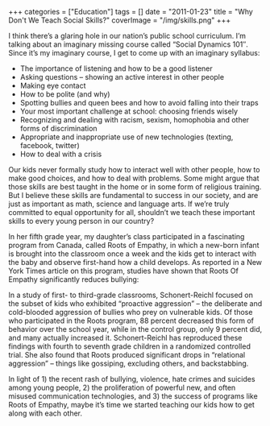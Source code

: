 +++
categories = ["Education"]
tags = []
date = "2011-01-23"
title = "Why Don't We Teach Social Skills?"
coverImage = "/img/skills.png"
+++

I think there’s a glaring hole in our nation’s public school curriculum. I’m talking about an imaginary missing course called “Social Dynamics 101″. Since it’s my imaginary course, I get to come up with an imaginary syllabus:
<!--more-->

* The importance of listening and how to be a good listener
* Asking questions – showing an active interest in other people
* Making eye contact
* How to be polite (and why)
* Spotting bullies and queen bees and how to avoid falling into their traps
* Your most important challenge at school: choosing friends wisely
* Recognizing and dealing with racism, sexism, homophobia and other forms of discrimination
* Appropriate and inappropriate use of new technologies (texting, facebook, twitter)
* How to deal with a crisis

Our kids never formally study how to interact well with other people, how to make good choices, and how to deal with problems. Some might argue that those skills are best taught in the home or in some form of religious training. But I believe these skills are fundamental to success in our society, and are just as important as math, science and language arts. If we’re truly committed to equal opportunity for all, shouldn’t we teach these important skills to every young person in our country?

In her fifth grade year, my daughter’s class participated in a fascinating program from Canada, called Roots of Empathy, in which a new-born infant is brought into the classroom once a week and the kids get to interact with the baby and observe first-hand how a child develops. As reported in a New York Times article on this program, studies have shown that Roots Of Empathy significantly reduces bullying:

In a study of first- to third-grade classrooms, Schonert-Reichl focused on the subset of kids who exhibited “proactive aggression” – the deliberate and cold-blooded aggression of bullies who prey on vulnerable kids. Of those who participated in the Roots program, 88 percent decreased this form of behavior over the school year, while in the control group, only 9 percent did, and many actually increased it. Schonert-Reichl has reproduced these findings with fourth to seventh grade children in a randomized controlled trial. She also found that Roots produced significant drops in “relational aggression” – things like gossiping, excluding others, and backstabbing.

In light of 1) the recent rash of bullying, violence, hate crimes and suicides among young people, 2) the proliferation of powerful new, and often misused communication technologies, and 3) the success of programs like Roots of Empathy, maybe it’s time we started teaching our kids how to get along with each other.

